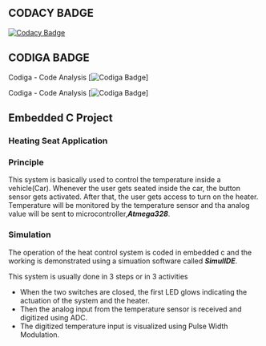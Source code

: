 ## CODACY BADGE

[![Codacy Badge](https://app.codacy.com/project/badge/Grade/13880149001440ab9030197edfc2a17a)](https://www.codacy.com/gh/Nat1718/M2_Heating_Seat_Applications_Embedded_C/dashboard?utm_source=github.com&amp;utm_medium=referral&amp;utm_content=Nat1718/M2_Heating_Seat_Applications_Embedded_C&amp;utm_campaign=Badge_Grade)

 ## CODIGA BADGE
 

Codiga - Code Analysis [![Codiga Badge](https://api.codiga.io/project/32919/status/svg)]

Codiga - Code Analysis [![Codiga Badge](https://api.codiga.io/project/32919/score/svg)]
 
## Embedded C Project
### Heating Seat Application 

### Principle
This system is basically used to control the temperature inside a vehicle(Car). Whenever the user  gets seated inside the car, the button sensor gets activated. After that, the user gets access to turn on the heater. Temperature will be monitored by the temperature sensor and tha analog value will be sent to microcontroller,***Atmega328***.

### Simulation

The operation of the heat control system is coded in embedded c and the working is demonstrated using a simuation software called ***SimulIDE***.

This system is usually done in 3 steps or in 3 activities

*   When the two switches are closed, the first LED glows indicating the actuation of the system and the heater.
*   Then the analog input from the temperature sensor is received and digitized using ADC.
*   The digitized temperature input is visualized using Pulse Width Modulation.
